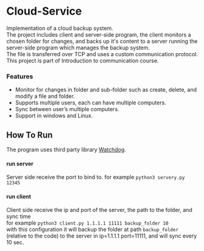# Cloud-Service
Implementation of a cloud backup system.  
The project includes client and server-side program, the client monitors a chosen folder for changes, and backs up it's content to a server running the server-side program which manages the backup system.  
The file is transferred over TCP and uses a custom communication protocol.  
This project is part of Introduction to communication course.  

### Features
- Monitor for changes in folder and sub-folder such as create, delete, and modify a file and folder. 
- Supports multiple users, each can have multiple computers. 
- Sync between user’s multiple computers. 
- Support in windows and Linux. 

## How To Run
The program uses third party library [Watchdog](https://github.com/gorakhargosh/watchdog).

#### run server
Server side receive the port to bind to.
for example `python3 servery.py 12345`

#### run client
Client side receive the ip and port of the server, the path to the folder, and sync time  
for example `python3 client.py 1.1.1.1 11111 backup_folder 10`  
with this configuration it will backup the folder at path `backup_folder` (relative to the code) to the server in ip=1.1.1.1 port=11111, and will sync every 10 sec. 
